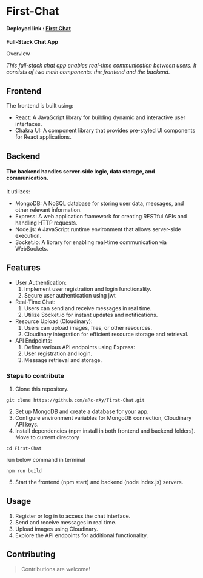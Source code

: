 # First-Chat

#### Deployed link : [First Chat](https://first-chat-1.onrender.com/)

**Full-Stack Chat App**

Overview

_This full-stack chat app enables real-time communication between users. It consists of two main components: the frontend and the backend._

## Frontend

The frontend is built using:

- React: A JavaScript library for building dynamic and interactive user interfaces.
- Chakra UI: A component library that provides pre-styled UI components for React applications.

## Backend

#### The backend handles server-side logic, data storage, and communication.

It utilizes:

- MongoDB: A NoSQL database for storing user data, messages, and other relevant information.
- Express: A web application framework for creating RESTful APIs and handling HTTP requests.
- Node.js: A JavaScript runtime environment that allows server-side execution.
- Socket.io: A library for enabling real-time communication via WebSockets.

## Features

- User Authentication:
  1. Implement user registration and login functionality.
  2. Secure user authentication using jwt
- Real-Time Chat:
  1. Users can send and receive messages in real time.
  2. Utilize Socket.io for instant updates and notifications.
- Resource Upload (Cloudinary):
  1. Users can upload images, files, or other resources.
  2. Cloudinary integration for efficient resource storage and retrieval.
- API Endpoints:
  1. Define various API endpoints using Express:
  1. User registration and login.
  1. Message retrieval and storage.

### Steps to contribute

1. Clone this repository.

```
git clone https://github.com/aRc-rAy/First-Chat.git
```

2. Set up MongoDB and create a database for your app.
3. Configure environment variables for MongoDB connection, Cloudinary API keys.
4. Install dependencies (npm install in both frontend and backend folders).
   Move to current directory

```
cd First-Chat
```

run below command in terminal

```
npm run build
```

5. Start the frontend (npm start) and backend (node index.js) servers.

## Usage

1. Register or log in to access the chat interface.
2. Send and receive messages in real time.
3. Upload images using Cloudinary.
4. Explore the API endpoints for additional functionality.

## Contributing

> Contributions are welcome!
